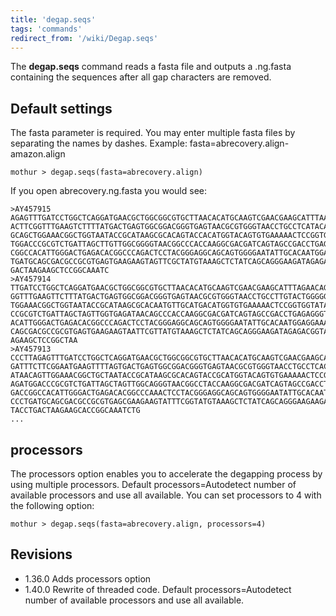 ```yaml
---
title: 'degap.seqs'
tags: 'commands'
redirect_from: '/wiki/Degap.seqs'
---
```

The **degap.seqs** command reads a fasta file and outputs a .ng.fasta
containing the sequences after all gap characters are removed.

## Default settings

The fasta parameter is required. You may enter multiple fasta files by
separating the names by dashes. Example:
fasta=abrecovery.align-amazon.align

    mothur > degap.seqs(fasta=abrecovery.align)

If you open abrecovery.ng.fasta you would see:

    >AY457915
    AGAGTTTGATCCTGGCTCAGGATGAACGCTGGCGGCGTGCTTAACACATGCAAGTCGAACGAAGCATTTAAGACAGATT
    ACTTCGGTTTGAAGTCTTTTATGACTGAGTGGCGGACGGGTGAGTAACGCGTGGGTAACCTGCCTCATACAGGGGGATA
    GCAGCTGGAAACGGCTGGTAATACCGCATAAGCGCACAGTACCACATGGTACAGTGTGAAAAACTCCGGTGGTATGAGA
    TGGACCCGCGTCTGATTAGCTTGTTGGCGGGGTAACGGCCCACCAAGGCGACGATCAGTAGCCGACCTGAGAGGGTGAC
    CGGCCACATTGGGACTGAGACACGGCCCAGACTCCTACGGGAGGCAGCAGTGGGGAATATTGCACAATGGAGGAAACTC
    TGATGCAGCGACGCCGCGTGAGTGAAGAAGTAGTTCGCTATGTAAAGCTCTATCAGCAGGGAAGATAGAGACGGTACCT
    GACTAAGAAGCTCCGGCAAATC
    >AY457914
    TTGATCCTGGCTCAGGATGAACGCTGGCGGCGTGCTTAACACATGCAAGTCGAACGAAGCATTTAGAACAGATTACTTC
    GGTTTGAAGTTCTTTATGACTGAGTGGCGGACGGGTGAGTAACGCGTGGGTAACCTGCCTTGTACTGGGGGATAGCAGC
    TGGAAACGGCTGGTAATACCGCATAAGCGCACAATGTTGCATGACATGGTGTGAAAAACTCCGGTGGTATAAGATGGAC
    CCGCGTCTGATTAGCTAGTTGGTGAGATAACAGCCCACCAAGGCGACGATCAGTAGCCGACCTGAGAGGGTGACCGGCC
    ACATTGGGACTGAGACACGGCCCAGACTCCTACGGGAGGCAGCAGTGGGGAATATTGCACAATGGAGGAAACTCTGATG
    CAGCGACGCCGCGTGAGTGAAGAAGTAATTCGTTATGTAAAGCTCTATCAGCAGGGAAGATAGAGACGGTACCTAACTA
    AGAAGCTCCGGCTAA
    >AY457913
    CCCTTAGAGTTTGATCCTGGCTCAGGATGAACGCTGGCGGCGTGCTTAACACATGCAAGTCGAACGAAGCACTTTTACA
    GATTTCTTCGGAATGAAGTTTTAGTGACTGAGTGGCGGACGGGTGAGTAACGCGTGGGTAACCTGCCTCACACAGGGGG
    ATAACAGTTGGAAACGGCTGCTAATACCGCATAAGCGCACAGTACCGCATGGTACAGTGTGAAAAACTCCGGTGGTGTG
    AGATGGACCCGCGTCTGATTAGCTAGTTGGCAGGGTAACGGCCTACCAAGGCGACGATCAGTAGCCGACCTGAGAGGGT
    GACCGGCCACATTGGGACTGAGACACGGCCCAAACTCCTACGGGAGGCAGCAGTGGGGAATATTGCACAATGGGGGAAA
    CCCTGATGCAGCGACGCCGCGTGAGCGAAGAAGTATTTCGGTATGTAAAGCTCTATCAGCAGGGAAGAAGAAATGACGG
    TACCTGACTAAGAAGCACCGGCAAATCTG
    ...

## processors

The processors option enables you to accelerate the degapping process by
using multiple processors. Default processors=Autodetect number of
available processors and use all available. You can set processors to 4
with the following option:

    mothur > degap.seqs(fasta=abrecovery.align, processors=4)

## Revisions

-   1.36.0 Adds processors option
-   1.40.0 Rewrite of threaded code. Default processors=Autodetect
    number of available processors and use all available.


